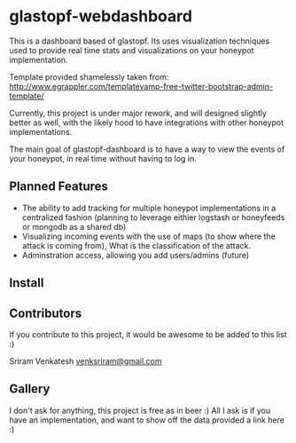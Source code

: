 glastopf-webdashboard
=====================
This is a dashboard based of glastopf. Its uses visualization techniques used to provide real time stats and visualizations on your honeypot implementation.

Template provided shamelessly taken from: http://www.egrappler.com/templatevamp-free-twitter-bootstrap-admin-template/

Currently, this project is under major rework, and will designed slightly better as well, with the likely hood to have integrations with other honeypot implementations.

The main goal of glastopf-dashboard is to have a way to view the events of your honeypot, in real time without having to log in.


Planned Features
----------------
- The ability to add tracking for multiple honeypot implementations in a centralized fashion (planning to leverage eithier logstash or honeyfeeds or mongodb as a shared db)
- Visualizing incoming events with the use of maps (to show where the attack is coming from), What is the classification of the attack.
- Adminstration access, allowing you add users/admins (future)

Install
-------


Contributors
------------
If you contribute to this project, it would be awesome to be added to this list :)

Sriram Venkatesh <venksriram@gmail.com>

Gallery
-------
I don't ask for anything, this project is free as in beer :) All I ask is if you have an implementation, and want to show off the data provided a link here :)
